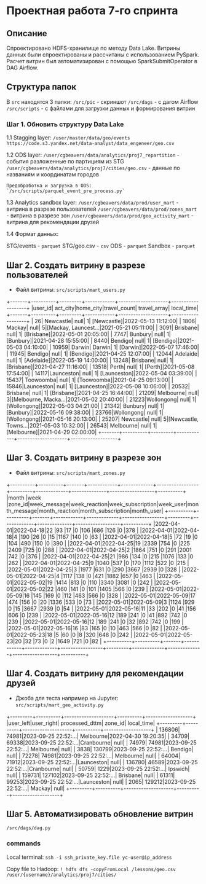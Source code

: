 # Проектная работа 7-го спринта

## Описание
Спроектировано HDFS-хранилище по методу Data Lake. 
Витрины данных были спроектированы и рассчитаны с использованием PySpark.
Расчет витрин был автоматизирован с помощью SparkSubmitOperator в DAG Airflow.

## Структура папок
В `src` находятся 3 папки:
    `/src/pic` - скриншот
    `/src/dags` - с дагом Airflow
    `/src/scripts` - с файлами для загрузки данных и формирования витрин

### Шаг 1. Обновить структуру Data Lake

1.1 Stagging layer:
    `/user/master/data/geo/events`
    `https://code.s3.yandex.net/data-analyst/data_engeneer/geo.csv`

1.2 ODS layer:
    `/user/cgbeavers/data/analytics/proj7_repartition`    - события разложенные по партициям из STG
    `/user/cgbeavers/data/analytics/proj7/cities/geo.csv` - данные по названиям и координатам городов 

    Предобработка и загрузка в ODS:
    `/src/scripts/parquet_event_pre_process.py`

1.3 Analytics sandbox layer:
    `/user/cgbeavers/data/prod/user_mart`         - витрина в разрезе пользователей
    `/user/cgbeavers/data/prod/zones_mart`        - витрина в разрезе зон
    `/user/cgbeavers/data/prod/geo_activity_mart` - витрина для рекомендации друзей

1.4 Формат данных:

STG/events    - `parquet` 
STG/geo.csv   - `csv` 
ODS           - `parquet` 
Sandbox       - `parquet` 

## Шаг 2. Создать витрину в разрезе пользователей

- Файл витрины: `src/scripts/mart_users.py`

+-------+----------+---------+------------+--------------------+-------------------+
|user_id|  act_city|home_city|travel_count|        travel_array|         local_time|
+-------+----------+---------+------------+--------------------+-------------------+
|     26| Newcastle|     null|           1|         [Newcastle]|2022-05-13 11:12:00|
|   1806|    Mackay|     null|           5|[Mackay, Launcest...|2021-05-21 05:11:00|
|   3091|  Brisbane|     null|           1|          [Brisbane]|2022-05-01 20:05:00|
|   7747|   Bunbury|     null|           1|           [Bunbury]|2021-04-28 15:55:00|
|   8440|   Bendigo|     null|           1|           [Bendigo]|2021-05-03 04:10:00|
|  10959|    Darwin|   Darwin|           1|            [Darwin]|2022-05-07 17:46:00|
|  11945|   Bendigo|     null|           1|           [Bendigo]|2021-04-25 12:07:00|
|  12044|  Adelaide|     null|           1|          [Adelaide]|2022-05-19 14:00:00|
|  13248|  Brisbane|     null|           1|          [Brisbane]|2021-04-27 11:16:00|
|  13518|     Perth|     null|           1|             [Perth]|2021-05-08 17:54:00|
|  14117|Launceston|     null|           1|        [Launceston]|2022-05-04 03:39:00|
|  15437| Toowoomba|     null|           1|         [Toowoomba]|2021-04-25 09:13:00|
|  15846|Launceston|     null|           1|        [Launceston]|2022-05-08 10:06:00|
|  20532|  Brisbane|     null|           1|          [Brisbane]|2021-04-25 16:44:00|
|  21209| Melbourne|     null|           3|[Melbourne, Macka...|2021-05-02 20:40:00|
|  21223|Wollongong|     null|           1|        [Wollongong]|2022-05-03 04:21:00|
|  21342|   Bunbury|     null|           1|           [Bunbury]|2022-05-16 09:38:00|
|  23766|Wollongong|     null|           1|        [Wollongong]|2021-05-16 20:13:00|
|  25207| Newcastle|     null|           5|[Newcastle, Towns...|2021-05-03 10:32:00|
|  26543| Melbourne|     null|           1|         [Melbourne]|2021-04-29 02:00:00|
+-------+----------+---------+------------+--------------------+-------------------+

## Шаг 3. Создать витрину в разрезе зон

- Файл витрины: `src/scripts/mart_zones.py`

+----------+----------+-------+------------+-------------+-----------------+---------+-------------+--------------+------------------+----------+
|month     |week      |zone_id|week_message|week_reaction|week_subscription|week_user|month_message|month_reaction|month_subscription|month_user|
+----------+----------+-------+------------+-------------+-----------------+---------+-------------+--------------+------------------+----------+
|2022-04-01|2022-04-18|22     |93          |17           |0                |106      |686          |126           |0                 |378       |
|2022-04-01|2022-04-18|4      |190         |26           |0                |15       |1167         |140           |0                 |63        |
|2022-04-01|2022-04-18|5      |72          |19           |0                |104      |490          |150           |0                 |390       |
|2022-04-01|2022-04-25|19     |2339        |754          |0                |225      |2409         |725           |0                 |288       |
|2022-04-01|2022-04-25|2      |1864        |751          |0                |291      |2001         |742           |0                 |376       |
|2022-04-01|2022-04-25|21     |986         |134          |0                |215      |1076         |133           |0                 |262       |
|2022-04-01|2022-04-25|9      |1040        |537          |0                |170      |1112         |522           |0                 |215       |
|2022-05-01|2022-04-25|3      |1977        |631          |0                |290      |3667         |2939          |0                 |328       |
|2022-05-01|2022-04-25|4      |1117        |138          |0                |421      |1882         |657           |0                 |463       |
|2022-05-01|2022-05-02|19     |1414        |813          |0                |110      |3340         |3081          |0                 |242       |
|2022-05-01|2022-05-02|22     |460         |141          |0                |101      |1405         |566           |0                 |239       |
|2022-05-01|2022-05-09|16     |145         |169          |0                |112      |463          |566           |0                 |328       |
|2022-05-01|2022-05-09|17     |474         |156          |0                |20       |1336         |533           |0                 |73        |
|2022-05-01|2022-05-09|3      |1124        |929          |0                |15       |3667         |2939          |0                 |54        |
|2022-05-01|2022-05-16|11     |33          |202          |0                |41       |156          |606           |0                 |239       |
|2022-05-01|2022-05-16|12     |189         |241          |0                |41       |892          |742           |0                 |239       |
|2022-05-01|2022-05-16|12     |189         |241          |0                |32       |892          |742           |0                 |199       |
|2022-05-01|2022-05-16|16     |83          |165          |0                |10       |463          |566           |0                 |82        |
|2022-05-01|2022-05-23|18     |5           |60           |0                |8        |320          |648           |0                 |242       |
|2022-05-01|2022-05-23|20     |32          |73           |0                |2        |1649         |721           |0                 |82        |
+----------+----------+-------+------------+-------------+-----------------+---------+-------------+--------------+------------------+----------+

## Шаг 4. Создать витрину для рекомендации друзей

- Джоба для теста например на Jupyter: `src/scripts/mart_geo_activity.py`

+---------+----------+--------------------+----------+-------------------+
|user_left|user_right|      processed_dttm|   zone_id|         local_time|
+---------+----------+--------------------+----------+-------------------+
|   136806|     74981|2023-09-25 22:52:...| Melbourne|2022-04-30 19:20:35|
|    34709|     69338|2023-09-25 22:52:...|Cranbourne|               null|
|    74979|     74981|2023-09-25 22:52:...| Melbourne|               null|
|     3838|    130799|2023-09-25 22:52:...|   Bendigo|               null|
|    72278|     74981|2023-09-25 22:52:...| Melbourne|               null|
|    64004|     71912|2023-09-25 22:52:...|Launceston|               null|
|   136780|     46589|2023-09-25 22:52:...|Cranbourne|               null|
|    50759|      1229|2023-09-25 22:52:...|   Ipswich|               null|
|   159731|    127102|2023-09-25 22:52:...|  Brisbane|               null|
|    61311|     99253|2023-09-25 22:52:...|Launceston|               null|
|     2065|    129212|2023-09-25 22:52:...|    Mackay|               null|
+---------+----------+--------------------+----------+-------------------+

## Шаг 5. Автоматизировать обновление витрин

  `/src/dags/dag.py`

### commands

Local terminal:
`ssh -i ssh_private_key.file yc-user@ip_address`

Copy file to Hadoop:
`! hdfs dfs -copyFromLocal /lessons/geo.csv /user/{username}/analytics/proj7/cities/`
